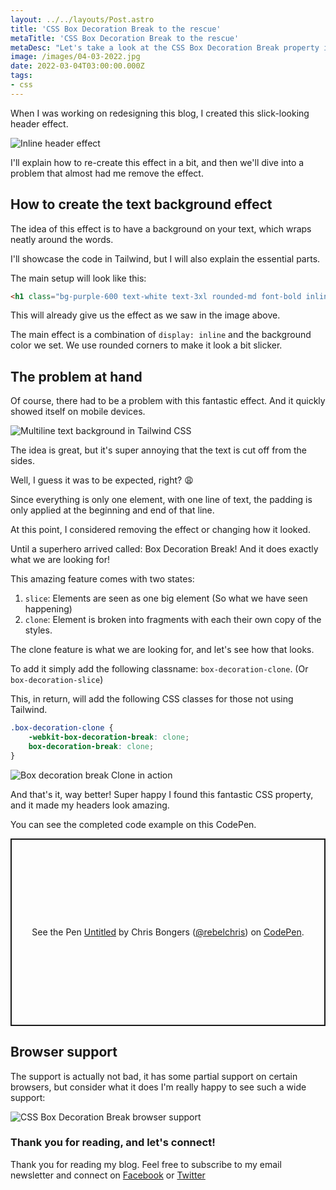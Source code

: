 ```yaml
---
layout: ../../layouts/Post.astro
title: 'CSS Box Decoration Break to the rescue'
metaTitle: 'CSS Box Decoration Break to the rescue'
metaDesc: "Let's take a look at the CSS Box Decoration Break property in Tailwind CSS"
image: /images/04-03-2022.jpg
date: 2022-03-04T03:00:00.000Z
tags:
- css
---
```

When I was working on redesigning this blog, I created this slick-looking header effect.

![Inline header effect](https://cdn.hashnode.com/res/hashnode/image/upload/v1645592373897/YRW_-MZYx.png)

I'll explain how to re-create this effect in a bit, and then we'll dive into a problem that almost had me remove the effect.

## How to create the text background effect

The idea of this effect is to have a background on your text, which wraps neatly around the words.

I'll showcase the code in Tailwind, but I will also explain the essential parts.

The main setup will look like this:

```html
<h1 class="bg-purple-600 text-white text-3xl rounded-md font-bold inline px-2">Your content here</h1>
```

This will already give us the effect as we saw in the image above.

The main effect is a combination of `display: inline` and the background color we set.
We use rounded corners to make it look a bit slicker.

## The problem at hand

Of course, there had to be a problem with this fantastic effect.
And it quickly showed itself on mobile devices.

![Multiline text background in Tailwind CSS](https://cdn.hashnode.com/res/hashnode/image/upload/v1645592730363/bT3J1jvTE.png)

The idea is great, but it's super annoying that the text is cut off from the sides.

Well, I guess it was to be expected, right? 😩

Since everything is only one element, with one line of text, the padding is only applied at the beginning and end of that line.

At this point, I considered removing the effect or changing how it looked.

Until a superhero arrived called: Box Decoration Break!
And it does exactly what we are looking for!

This amazing feature comes with two states:

1. `slice`: Elements are seen as one big element (So what we have seen happening)
2. `clone`: Element is broken into fragments with each their own copy of the styles.

The clone feature is what we are looking for, and let's see how that looks.

To add it simply add the following classname: `box-decoration-clone`. (Or `box-decoration-slice`)

This, in return, will add the following CSS classes for those not using Tailwind.

```css
.box-decoration-clone {
    -webkit-box-decoration-break: clone;
    box-decoration-break: clone;
}
```

![Box decoration break Clone in action](https://cdn.hashnode.com/res/hashnode/image/upload/v1645593275912/krl-a58Sx.png)

And that's it, way better!
Super happy I found this fantastic CSS property, and it made my headers look amazing.

You can see the completed code example on this CodePen.

<p class="codepen" data-height="300" data-default-tab="result" data-slug-hash="PoOamry" data-user="rebelchris" style="height: 300px; box-sizing: border-box; display: flex; align-items: center; justify-content: center; border: 2px solid; margin: 1em 0; padding: 1em;">
  <span>See the Pen <a href="https://codepen.io/rebelchris/pen/PoOamry">
  Untitled</a> by Chris Bongers (<a href="https://codepen.io/rebelchris">@rebelchris</a>)
  on <a href="https://codepen.io">CodePen</a>.</span>
</p>
<script async src="https://cpwebassets.codepen.io/assets/embed/ei.js"></script>

## Browser support

The support is actually not bad, it has some partial support on certain browsers, but consider what it does I'm really happy to see such a wide support:

<picture>
<source type="image/webp" srcset="https://caniuse.bitsofco.de/image/css-boxdecorationbreak.webp" />
<source type="image/png" srcset="https://caniuse.bitsofco.de/image/css-boxdecorationbreak.png" />
<img src="https://caniuse.bitsofco.de/image/css-boxdecorationbreak.jpg" alt="CSS Box Decoration Break browser support" />
</picture>

### Thank you for reading, and let's connect!

Thank you for reading my blog. Feel free to subscribe to my email newsletter and connect on [Facebook](https://www.facebook.com/DailyDevTipsBlog) or [Twitter](https://twitter.com/DailyDevTips1)
